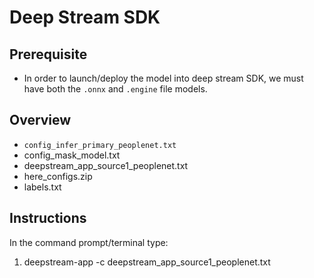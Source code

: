 # Deep Stream SDK

## Prerequisite
* In order to launch/deploy the model into deep stream SDK, we must have both the `.onnx` and `.engine` file models.

## Overview
* `config_infer_primary_peoplenet.txt` 
* config_mask_model.txt 
* deepstream_app_source1_peoplenet.txt 
* here_configs.zip 
* labels.txt 

## Instructions
In the command prompt/terminal type:
1. deepstream-app -c deepstream_app_source1_peoplenet.txt

